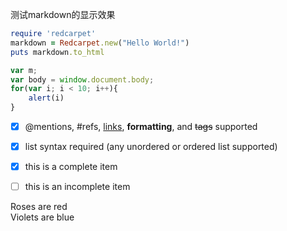 测试markdown的显示效果

```ruby
require 'redcarpet'
markdown = Redcarpet.new("Hello World!")
puts markdown.to_html
```

```JavaScript
var m;
var body = window.document.body;
for(var i; i < 10; i++){
	alert(i)
}
```

- [x] @mentions, #refs, [links](), **formatting**, and <del>tags</del> supported
- [x] list syntax required (any unordered or ordered list supported)
- [x] this is a complete item
- [ ] this is an incomplete item


Roses are red  
Violets are blue
